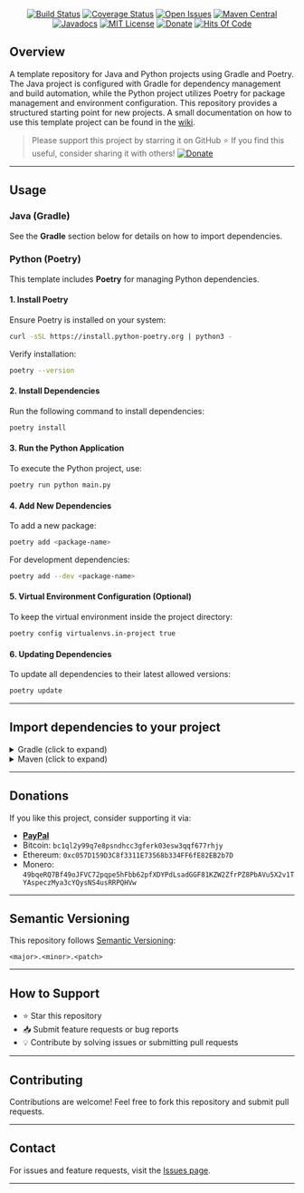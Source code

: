 
<div style="text-align: center">

[![Build Status](https://github.com/astrapi69/image-merger/actions/workflows/gradle.yml/badge.svg)](https://github.com/astrapi69/image-merger/actions/workflows/gradle.yml)
[![Coverage Status](https://codecov.io/gh/astrapi69/image-merger/branch/develop/graph/badge.svg)](https://codecov.io/gh/astrapi69/image-merger)
[![Open Issues](https://img.shields.io/github/issues/astrapi69/image-merger.svg?style=flat)](https://github.com/astrapi69/image-merger/issues)
[![Maven Central](https://img.shields.io/maven-central/v/io.github.astrapi69/image-merger?style=plastic)](https://search.maven.org/artifact/io.github.astrapi69/image-merger)
[![Javadocs](http://www.javadoc.io/badge/io.github.astrapi69/image-merger.svg)](http://www.javadoc.io/doc/io.github.astrapi69/image-merger)
[![MIT License](http://img.shields.io/badge/license-MIT-brightgreen.svg?style=flat)](http://opensource.org/licenses/MIT)
[![Donate](https://img.shields.io/badge/donate-❤-ff2244.svg)](https://www.paypal.com/cgi-bin/webscr?cmd=_s-xclick&hosted_button_id=GVBTWLRAZ7HB8)
[![Hits Of Code](https://hitsofcode.com/github/astrapi69/image-merger?branch=develop)](https://hitsofcode.com/github/astrapi69/image-merger/view?branch=develop)

</div>

## Overview

A template repository for Java and Python projects using Gradle and Poetry. The Java project is configured with Gradle for dependency management and build automation, while the Python project utilizes Poetry for package management and environment configuration. This repository provides a structured starting point for new projects. A small documentation on how to use this template project can be found in the [wiki](https://github.com/astrapi69/image-merger/wiki).

> Please support this project by starring it on GitHub ⭐
> If you find this useful, consider sharing it with others!
> [![Donate](https://img.shields.io/badge/donate-❤-ff2244.svg)](https://www.paypal.com/cgi-bin/webscr?cmd=_s-xclick&hosted_button_id=GVBTWLRAZ7HB8)

---

## Usage

### Java (Gradle)
See the **Gradle** section below for details on how to import dependencies.

### Python (Poetry)

This template includes **Poetry** for managing Python dependencies.

#### **1. Install Poetry**
Ensure Poetry is installed on your system:

```bash
curl -sSL https://install.python-poetry.org | python3 -
```

Verify installation:

```bash
poetry --version
```

#### **2. Install Dependencies**
Run the following command to install dependencies:

```bash
poetry install
```

#### **3. Run the Python Application**
To execute the Python project, use:

```bash
poetry run python main.py
```

#### **4. Add New Dependencies**
To add a new package:

```bash
poetry add <package-name>
```

For development dependencies:

```bash
poetry add --dev <package-name>
```

#### **5. Virtual Environment Configuration (Optional)**
To keep the virtual environment inside the project directory:

```bash
poetry config virtualenvs.in-project true
```

#### **6. Updating Dependencies**
To update all dependencies to their latest allowed versions:

```bash
poetry update
```

---

## Import dependencies to your project

<details>
  <summary>Gradle (click to expand)</summary>

### Gradle Dependency

Replace `${latestVersion}` with the latest version:
[![Maven Central](https://img.shields.io/maven-central/v/io.github.astrapi69/image-merger?style=plastic)](https://search.maven.org/artifact/io.github.astrapi69/image-merger)

#### **Define version in `gradle.properties`**
```properties
javaPythonPoetryTemplateVersion=${latestVersion}
```

or in `build.gradle`
```groovy
javaPythonPoetryTemplateVersion = "${latestVersion}"
```

#### **Add dependency in `build.gradle`**
```groovy
dependencies {
    implementation("io.github.astrapi69:image-merger:$javaPythonPoetryTemplateVersion")
}
```

#### **With `libs.versions.toml`**
```toml
[versions]
image-merger-version= "${latestVersion}"

[libraries]
image-merger = { module = "io.github.astrapi69:image-merger", version.ref = "image-merger-version" }
```

Then use:

```groovy
dependencies {
    implementation libs.image.merger
}
```

</details>

<details>
  <summary>Maven (click to expand)</summary>

### Maven Dependency

Check out the latest snapshots and releases on [Sonatype Repository](https://oss.sonatype.org/index.html#nexus-search;gav~io.github.astrapi69~image-merger~~~).

#### **Add dependency in `pom.xml`**
```xml
<properties>
    <image-merger.version>${latestVersion}</image-merger.version>
</properties>

<dependencies>
    <dependency>
        <groupId>io.github.astrapi69</groupId>
        <artifactId>image-merger</artifactId>
        <version>${image-merger.version}</version>
    </dependency>
</dependencies>
```

</details>

---

## Donations

If you like this project, consider supporting it via:

- **[PayPal](https://www.paypal.com/cgi-bin/webscr?cmd=_s-xclick&hosted_button_id=MJ7V43GU2H386)**
- Bitcoin: `bc1ql2y99q7e8psndhcc3gferk03esw3qqf677rhjy`
- Ethereum: `0xc057D159D3C8f3311E73568b334FF6fE82EB2b7D`
- Monero: `49bqeRQ7Bf49oJFVC72pqpe5hFbb62pfXDYPdLsadGGF81KZW2ZfrPZ8PbAVu5X2v1TYAspeczMya3cYQysNS4usRRPQHVw`

---

## Semantic Versioning

This repository follows [Semantic Versioning](https://semver.org/):

```
<major>.<minor>.<patch>
```

---

## How to Support

- ⭐ Star this repository
- 📥 Submit feature requests or bug reports
- 💡 Contribute by solving issues or submitting pull requests

---

## Contributing

Contributions are welcome! Feel free to fork this repository and submit pull requests.

---

## Contact

For issues and feature requests, visit the [Issues page](https://github.com/astrapi69/image-merger/issues).

---
